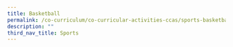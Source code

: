```yaml
---
title: Basketball
permalink: /co-curriculum/co-curricular-activities-ccas/sports-basketball/
description: ""
third_nav_title: Sports
---
```

